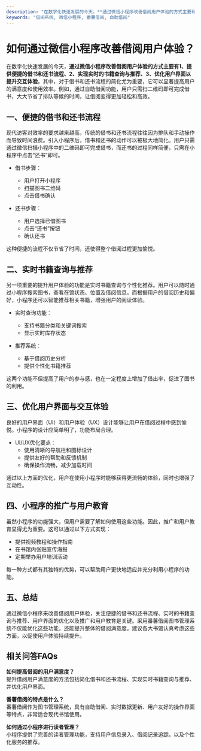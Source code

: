 ```yaml
---
description: "在数字化快速发展的今天，**通过微信小程序改善借阅用户体验的方式主要有1、提供便捷的借书和还书流程、2、实现实时的书籍查询与推荐、3、优化用户界面以提升交互体验**。其中，对于借书和还书流程的简化尤为重要，它可以显著提高用户的满意度和使用效率。例如，通过自助借阅功能，用户只需扫二维码即可完成借书，大大节省了排队等候的时间，让借阅变得更加轻松和高效。"
keywords: "借阅系统, 微信小程序, 番薯借阅, 自助借阅"
---
```

# 如何通过微信小程序改善借阅用户体验？

在数字化快速发展的今天，**通过微信小程序改善借阅用户体验的方式主要有1、提供便捷的借书和还书流程、2、实现实时的书籍查询与推荐、3、优化用户界面以提升交互体验**。其中，对于借书和还书流程的简化尤为重要，它可以显著提高用户的满意度和使用效率。例如，通过自助借阅功能，用户只需扫二维码即可完成借书，大大节省了排队等候的时间，让借阅变得更加轻松和高效。

## **一、便捷的借书和还书流程**

现代访客对效率的要求越来越高，传统的借书和还书流程往往因为排队和手动操作而导致时间浪费。引入小程序后，借书和还书的动作可以被极大地简化。用户只需通过微信扫描小程序中的二维码即可完成借书，而还书的过程同样简便，只需在小程序中点击“还书”即可。

- 借书步骤：
  - 用户打开小程序
  - 扫描图书二维码
  - 点击借书确认

- 还书步骤：
  - 用户选择已借图书
  - 点击“还书”按钮
  - 确认还书

这种便捷的流程不仅节省了时间，还使得整个借阅过程更加愉悦。

## **二、实时书籍查询与推荐**

另一项重要的提升用户体验的功能是实时书籍查询与个性化推荐。用户可以随时通过小程序搜索图书，查看在馆状态、位置及借阅信息。而根据用户的借阅历史和偏好，小程序还可以智能推荐相关书籍，增强用户的阅读体验。

- 实时查询功能：
  - 支持书籍分类和关键词搜索
  - 显示实时库存状态

- 推荐系统：
  - 基于借阅历史分析
  - 提供个性化书籍推荐

这两个功能不但提高了用户的参与感，也在一定程度上增加了借出率，促进了图书的利用。

## **三、优化用户界面与交互体验**

良好的用户界面（UI）和用户体验（UX）设计能够让用户在借阅过程中感到愉悦。小程序的设计应简单明了，功能布局合理。

- UI/UX优化要点：
  - 使用清晰的导航栏和图标设计
  - 提供友好的帮助和反馈机制
  - 确保操作流畅，减少加载时间

通过以上方面的优化，用户在使用小程序时能够获得更流畅的体验，同时也增强了互动性。

## **四、小程序的推广与用户教育**

虽然小程序的功能强大，但用户需要了解如何使用这些功能。因此，推广和用户教育显得尤为重要。这可以通过以下方式实现：

- 提供视频教程和操作指南
- 在书馆内张贴宣传海报
- 定期举办用户培训活动

每一种方式都有其独特的优势，可以帮助用户更快地适应并充分利用小程序的功能。

## **五、总结**

通过微信小程序来改善借阅用户体验，关注便捷的借书和还书流程、实时的书籍查询与推荐、用户界面的优化以及推广和用户教育是关键。采用番薯借阅图书管理系统不仅能优化这些功能，还能提升整体的借阅满意度。建议各大书馆认真考虑这些方面，以促使用户体验持续提升。

## 相关问答FAQs

**如何提高借阅的用户满意度？**  
提升借阅用户满意度的方法包括简化借书和还书流程、实现实时书籍查询与推荐、并优化用户界面。

**番薯借阅的特点是什么？**  
番薯借阅作为图书管理系统，具有自助借阅、实时数据更新、用户友好的操作界面等特点，非常适合现代书馆使用。

**如何通过小程序进行读者管理？**  
小程序提供了完善的读者管理功能，支持用户信息录入、借阅记录追踪，以及个性化服务的推荐。

